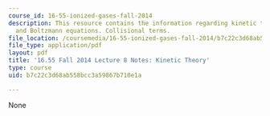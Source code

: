 ```yaml
---
course_id: 16-55-ionized-gases-fall-2014
description: This resource contains the information regarding kinetic theory. Vlasov
  and Boltzmann equations. Collisional terms.
file_location: /coursemedia/16-55-ionized-gases-fall-2014/b7c22c3d68ab558bcc3a59867b710e1a_MIT16_55F14_Lecture8.pdf
file_type: application/pdf
layout: pdf
title: '16.55 Fall 2014 Lecture 8 Notes: Kinetic Theory'
type: course
uid: b7c22c3d68ab558bcc3a59867b710e1a

---
```

None